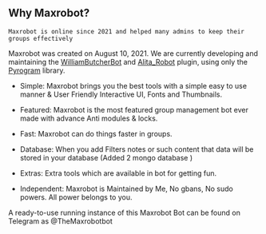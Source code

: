 ## Why Maxrobot?
```
Maxrobot is online since 2021 and helped many admins to keep their groups effectively
```

Maxrobot was created on August 10, 2021. We are currently developing and maintaining the [WilliamButcherBot](https://github.com/thehamkercat/WilliamButcherBot) and [Alita_Robot](https://github.com/Divkix/Alita_Robot/) plugin, using only the [Pyrogram](https://docs.pyrogram.org/) library.

- Simple: Maxrobot brings you the best tools with a simple easy to use manner & User Friendly Interactive UI, Fonts and Thumbnails. 

- Featured: Maxrobot is the most featured group management bot ever made with advance Anti modules & locks.

- Fast: Maxrobot can do things faster in groups.

- Database: When you add Filters notes or such content that data will be stored in your database (Added 2 mongo database )

- Extras: Extra tools which are available in bot for getting fun.

- Independent: Maxrobot is Maintained by Me, No gbans, No sudo powers. All power belongs to you.

A ready-to-use running instance of this Maxrobot Bot can be found on Telegram as @TheMaxrobotbot
